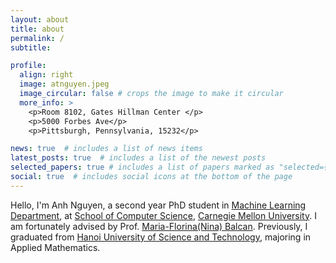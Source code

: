 ```yaml
---
layout: about
title: about
permalink: /
subtitle: 

profile:
  align: right
  image: atnguyen.jpeg
  image_circular: false # crops the image to make it circular
  more_info: >
    <p>Room 8102, Gates Hillman Center </p>
    <p>5000 Forbes Ave</p>
    <p>Pittsburgh, Pennsylvania, 15232</p>

news: true  # includes a list of news items
latest_posts: true  # includes a list of the newest posts
selected_papers: true # includes a list of papers marked as "selected={true}"
social: true  # includes social icons at the bottom of the page
---
```


Hello, I'm Anh Nguyen, a second year PhD student in [Machine Learning Department](https://www.ml.cmu.edu/), at [School of Computer Science](https://www.cs.cmu.edu/), [Carnegie Mellon University](https://www.cmu.edu/). I am fortunately advised by Prof. [Maria-Florina(Nina) Balcan](https://www.cs.cmu.edu/~ninamf/). Previously, I graduated from [Hanoi University of Science and Technology](https://hust.edu.vn/en/), majoring in Applied Mathematics. 